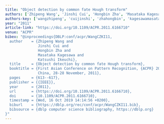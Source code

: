```yaml
---
title: "Object detection by common fate Hough transform"
authors: ['Zhipeng Wang', 'Jinshi Cui', 'Hongbin Zha', 'Masataka Kagesawa', 'Katsushi Ikeuchi']
authors-key: ['wangzhipeng', 'cuijinshi', 'zhahongbin', 'kagesawamasataka', 'ikeuchikatsushi']
year: "2011"
article-link: "https://doi.org/10.1109/ACPR.2011.6166710"
venue: "ACPR"
bibex: "@inproceedings{DBLP:conf/acpr/WangCZKI11,
  author    = {Zhipeng Wang and
               Jinshi Cui and
               Hongbin Zha and
               Masataka Kagesawa and
               Katsushi Ikeuchi},
  title     = {Object detection by common fate Hough transform},
  booktitle = {First Asian Conference on Pattern Recognition, {ACPR} 2011, Beijing,
               China, 28-28 November, 2011},
  pages     = {613--617},
  publisher = {{IEEE}},
  year      = {2011},
  url       = {https://doi.org/10.1109/ACPR.2011.6166710},
  doi       = {10.1109/ACPR.2011.6166710},
  timestamp = {Wed, 16 Oct 2019 14:14:56 +0200},
  biburl    = {https://dblp.org/rec/conf/acpr/WangCZKI11.bib},
  bibsource = {dblp computer science bibliography, https://dblp.org}
}"
---
```

